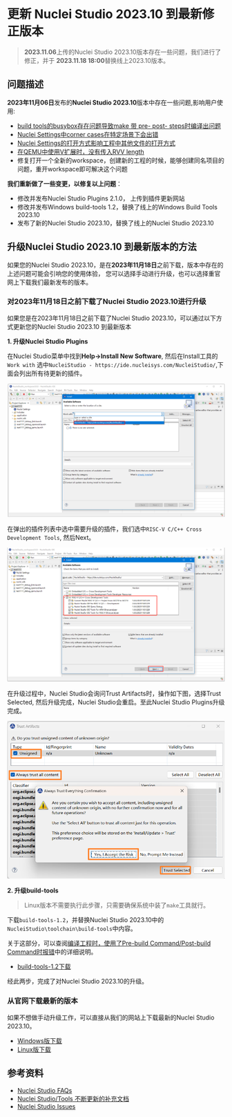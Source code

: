 # 更新 Nuclei Studio 2023.10 到最新修正版本

> **2023.11.06**上传的Nuclei Studio 2023.10版本存在一些问题，我们进行了修正，并于 **2023.11.18 18:00**替换线上2023.10版本。

## 问题描述

**2023年11月06日**发布的**Nuclei Studio 2023.10**版本中存在一些问题,影响用户使用:

* [build tools的busybox存在问题导致make 带 pre- post- steps时编译出问题](https://github.com/Nuclei-Software/nuclei-studio/issues/6)
* [Nuclei Settings中corner cases在特定场景下会出错](https://github.com/Nuclei-Software/nuclei-studio/issues/3)
* [Nuclei Settings的打开方式影响工程中其他文件的打开方式](https://github.com/Nuclei-Software/nuclei-studio/issues/11)
* [在QEMU中使用V扩展时，没有传入RVV length](https://github.com/Nuclei-Software/nuclei-studio/issues/12)
* 修复打开一个全新的workspace，创建新的工程的时候，能够创建同名项目的问题，重开workspace即可解决这个问题

**我们重新做了一些变更，以修复以上问题**：

* 修改并发布Nuclei Studio Plugins 2.1.0， 上传到插件更新网站
* 修改并发布Windows build-tools 1.2，替换了线上的Windows Build Tools 2023.10
* 发布了新的Nuclei Studio 2023.10，替换了线上的Nuclei Studio 2023.10

## 升级Nuclei Studio 2023.10 到最新版本的方法

如果您的Nuclei Studio 2023.10，是在**2023年11月18日**之前下载，版本中存在的上述问题可能会引响您的使用体验，
您可以选择手动进行升级，也可以选择重官网上下载我们最新发布的版本。

### 对2023年11月18日之前下载了Nuclei Studio 2023.10进行升级

如果您是在2023年11月18日之前下载了Nuclei Studio 2023.10，可以通过以下方式更新您的Nuclei Studio 2023.10 到最新版本

**1. 升级Nuclei Studio Plugins**

在Nuclei Studio菜单中找到**Help->Install New Software**, 然后在Install工具的`Work with`
选中`NucleiStudio - https://ide.nucleisys.com/NucleiStudio/`,下面会列出所有待更新的插件。

![](asserts/images/195660415249583.png)

在弹出的插件列表中选中需要升级的插件，我们选中`RISC-V C/C++ Cross Development Tools`, 然后Next。

![](asserts/images/v_20231116151002.png)

在升级过程中，Nuclei Studio会询问Trust Artifacts时，操作如下图，选择Trust Selected, 然后升级完成，Nuclei Studio会重启。至此Nuclei Studio Plugins升级完成。

![](asserts/images/v_18001190261409.png)
    
**2. 升级build-tools**

> Linux版本不需要执行此步骤，只需要确保系统中装了`make`工具就行。

下载`build-tools-1.2`，并替换Nuclei Studio 2023.10中的`NucleiStudio\toolchain\build-tools`中内容。

关于这部分，可以查阅[编译工程时，使用了Pre-build Command/Post-build Command时报错](https://github.com/Nuclei-Software/nuclei-studio/blob/main/4-use_pre_build_or_post_build.md)中的详细说明。

- [build-tools-1.2下载](https://www.nucleisys.com/upload/files/toochain/build-tools/win32-buildtools-1.2.zip)

经此两步，完成了对Nuclei Studio 2023.10的升级。
    
### 从官网下载最新的版本

如果不想做手动升级工作，可以直接从我们的网站上下载最新的Nuclei Studio 2023.10。

- [Windows版下载](https://www.nucleisys.com/upload/files/nucleistudio/NucleiStudio_IDE_202310-win64.zip)
- [Linux版下载](https://www.nucleisys.com/upload/files/nucleistudio/NucleiStudio_IDE_202310-lin64.tgz)

## 参考资料

- [Nuclei Studio FAQs](https://www.rvmcu.com/nucleistudio-faq.html)
- [Nuclei Studio/Tools 不断更新的补充文档](https://github.com/Nuclei-Software/nuclei-studio)
- [Nuclei Studio Issues](https://github.com/Nuclei-Software/nuclei-studio/issues)
